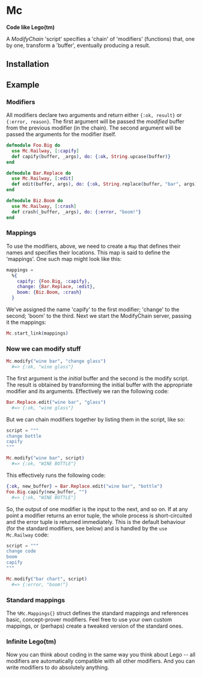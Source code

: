 # Mc

**Code like Lego(tm)**

A *ModifyChain* 'script' specifies a 'chain' of 'modifiers' (functions) that, one by one, transform a
'buffer', eventually producing a result.

## Installation

## Example

### Modifiers

All modifiers declare two arguments and return either `{:ok, result}` or `{:error, reason}`.  The first
argument will be passed the *modified* buffer from the previous modifier (in the chain).  The second
argument will be passed the arguments for the modifier itself.

```elixir
defmodule Foo.Big do
  use Mc.Railway, [:capify]
  def capify(buffer, _args), do: {:ok, String.upcase(buffer)}
end

defmodule Bar.Replace do
  use Mc.Railway, [:edit]
  def edit(buffer, args), do: {:ok, String.replace(buffer, "bar", args)}
end

defmodule Biz.Boom do
  use Mc.Railway, [:crash]
  def crash(_buffer, _args), do: {:error, "boom!"}
end
```

### Mappings

To use the modifiers, above, we need to create a `Map` that defines their names and specifies their
locations.  This map is said to define the 'mappings'.  One such map might look like this:

```elixir
mappings =
  %{
    capify: {Foo.Big, :capify},
    change: {Bar.Replace, :edit},
    boom: {Biz.Boom, :crash}
  }
```

We've assigned the name 'capify' to the first modifier; 'change' to the second; 'boom' to the third.
Next we start the ModifyChain server, passing it the mappings:

```elixir
Mc.start_link(mappings)
```

### Now we can modify stuff

```elixir
Mc.modify("wine bar", "change glass")
  #=> {:ok, "wine glass"}
```

The first argument is the *initial* buffer and the second is the modify script.  The result is obtained by
transforming the initial buffer with the appropriate modifier and its arguments.  Effectively we ran the
following code:

```elixir
Bar.Replace.edit("wine bar", "glass")
  #=> {:ok, "wine glass"}
```

But we can chain modifiers together by listing them in the script, like so:

```elixir
script = """
change bottle
capify
"""

Mc.modify("wine bar", script)
  #=> {:ok, "WINE BOTTLE"}
```

This effectively runs the following code:

```elixir
{:ok, new_buffer} = Bar.Replace.edit("wine bar", "bottle")
Foo.Big.capify(new_buffer, "")
  #=> {:ok, "WINE BOTTLE"}
```

So, the output of one modifier is the input to the next, and so on.  If at any point a modifier returns
an error tuple, the whole process is short-circuited and the error tuple is returned immediately.  This
is the default behaviour (for the standard modifiers, see below) and is handled by the `use Mc.Railway`
code:

```elixir
script = """
change code
boom
capify
"""

Mc.modify("bar chart", script)
  #=> {:error, "boom!"}
```

### Standard mappings

The `%Mc.Mappings{}` struct defines the standard mappings and references basic, concept-prover
modifiers.  Feel free to use your own custom mappings, or (perhaps) create a tweaked version of the standard ones.

### Infinite Lego(tm)

Now you can think about coding in the same way you think about Lego -- all modifiers are automatically
compatible with all other modifiers.  And you can write modifiers to do absolutely anything.

<!--
Documentation can be generated with [ExDoc](https://github.com/elixir-lang/ex_doc)
and published on [HexDocs](https://hexdocs.pm). Once published, the docs can
be found at [https://hexdocs.pm/mc](https://hexdocs.pm/mc).
-->
